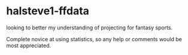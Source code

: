 # halsteve1-ffdata
looking to better my understanding of projecting for fantasy sports.

Complete novice at using statistics, so any help or comments would be most appreciated.
